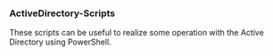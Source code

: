 ### ActiveDirectory-Scripts

These scripts can be useful to realize some operation with the Active Directory using PowerShell.
